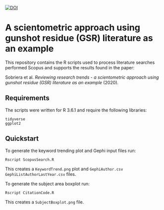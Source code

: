 [![DOI](https://zenodo.org/badge/228665895.svg)](https://zenodo.org/badge/latestdoi/228665895)

A scientometric approach using gunshot residue (GSR) literature as an example
=============================================================================

This repository contains the R scripts used to process literature 
searches performed Scopus and supports the results found in the
paper:

Sobriera et al. *Reviewing research trends - a scientometric approach using gunshot residue (GSR) literature as an example* (2020).

Requirements
------------

The scripts were written for R 3.6.1 and require the following 
libraries:

    tidyverse
    ggplot2

Quickstart
----------

To generate the keyword trending plot and Gephi input files run:

    Rscript ScopusSearch.R

This creates a `KeywordTrend.png` plot and `GephiAuthor.csv` 
`GephiListAuthorLastYear.csv` files.
    
To generate the subject area boxplot run:

    Rscript CitationCode.R

This creates a `SubjectBoxplot.png` file.

